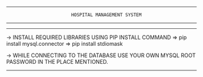 ****************************************************************************************
                            HOSPITAL MANAGEMENT SYSTEM
****************************************************************************************

****************************************************************************************
-> INSTALL REQUIRED LIBRARIES USING PIP INSTALL COMMAND
    => pip install mysql.connector
    => pip install stdiomask

-> WHILE CONNECTING TO THE DATABASE USE YOUR OWN MYSQL ROOT PASSWORD IN THE PLACE MENTIONED.

****************************************************************************************
